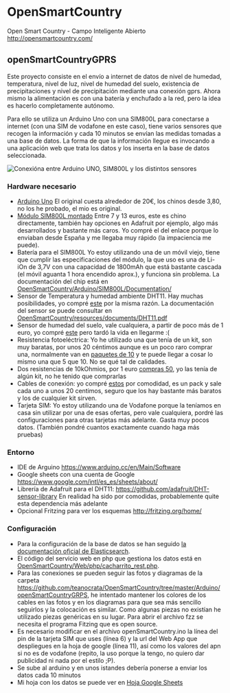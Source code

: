 # OpenSmartCountry
Open Smart Country - Campo Inteligente Abierto
http://opensmartcountry.com/


## openSmartCountryGPRS
Este proyecto consiste en el envío a internet de datos de nivel de humedad, temperatura, nivel de luz, nivel de humedad del suelo, existencia de precipitaciones y nivel de precipitación mediante una conexión gprs. Ahora mismo la alimentación es con una batería y enchufado a la red, pero la idea es hacerlo completamente autónomo.

Para ello se utiliza un Arduino Uno con una SIM800L para conectarse a internet (con una SIM de vodafone en este caso), tiene varios sensores que recogen la información y cada 10 minutos se envían las medidas tomadas a una base de datos. La forma de que la información llegue es invocando a una aplicación web que trata los datos y los inserta en la base de datos seleccionada.

![Conexióna entre Arduino UNO, SIM800L y los distintos sensores](https://raw.githubusercontent.com/teanocrata/OpenSmartCountry/master/Arduino/openSmartCountryGRPS/IMG_20160513_084707.jpg)

### Hardware necesario
* [Arduino Uno](https://www.arduino.cc/en/Main/ArduinoBoardUno) El original cuesta alrededor de 20€, los chinos desde 3,80, no los he probado, el mio es original.
* [Módulo SIM800L montado](http://www.ebay.es/itm/SIM800L-GPRS-GSM-Module-PCB-Antenna-SIM-Board-Quad-band-for-MCU-Arduino-/182101355688?) Entre 7 y 13 euros, este es chino directamente, también hay opciones en Adafruit por ejemplo, algo más desarrollados y bastante más caros. Yo compré el del enlace porque lo enviaban desde España y me llegaba muy rápido (la impaciencia me puede).
* Batería para el SIM800L Yo estoy utilizando una de un móvil viejo, tiene que cumplir las especificaciones del módulo, la que uso es una de Li-iOn de 3,7V con una capacidad de 1800mAh que está bastante cascada (el móvil aguanta 1 hora encendido aprox.), y funciona sin problema. La documentación del chip está en [OpenSmartCountry/Arduino/SIM800L/Documentation/](https://github.com/teanocrata/OpenSmartCountry/tree/master/Arduino/SIM800L/Documentation)
* Sensor de Temperatura y humedad ambiente DHT11. Hay muchas posibilidades, yo compré [este]( http://www.ebay.es/itm/201568844366?_trksid=p2060353.m2749.l2649&ssPageName=STRK%3AMEBIDX%3AIT) por la misma razón. La documentación del sensor se puede consultar en [OpenSmartCountry/resources/documents/DHT11.pdf](OpenSmartCountry/resources/documents/DHT11.pdf)
* Sensor de humedad del suelo, vale cualquiera, a partir de poco más de 1 euro, yo compré [este](http://www.miniinthebox.com/es/humedad-del-suelo-modulo-de-masa-del-sensor-sensor-de-humedad_p903362.html) pero tardó la vida en llegarme :(
* Resistencia fotoeléctrica: Yo he utilizado una que tenía de un kit, son muy baratas, por unos 20 céntimos aunque es un poco raro comprar una, normalmente van en [paquetes de 10](http://www.ebay.es/itm/10pcs-Resistor-Dependiente-De-Luz-LDR-Fotoresistor-GL5528-Photoresistor-/231670562385?hash=item35f0a43e51:g:9GQAAOSwZ1lWdOrZ) y te puede llegar a cosar lo mismo una que 5 que 10. No se qué tal de calidades.
* Dos resistencias de 10kOhmios, por 1 euro [compras 50](http://www.ebay.es/itm/50x-Resistencias-10K-ohm-5-0-25W-1-4W-carbon-film-resistor-/201479741197?hash=item2ee920df0d:g:1nEAAOSwnH1WY~3a), yo las tenía de algún kit, no he tenido que comprarlas
* Cables de conexión: yo compré [estos](https://www.amazon.es/gp/product/B00QV7O052/ref=oh_aui_detailpage_o00_s00?ie=UTF8&psc=1) por comodidad, es un pack y sale cada uno a unos 20 centimos, seguro que los hay bastante más baratos y los de cualquier kit sirven.
* Tarjeta SIM: Yo estoy utilizando una de Vodafone porque la teníamos en casa sin utilizar por una de esas ofertas, pero vale cualquiera, pordré las configuraciones para otras tarjetas más adelante. Gasta muy pocos datos. (También pondré cuantos exactamente cuando haga más pruebas)
 
### Entorno
* IDE de Arguino https://www.arduino.cc/en/Main/Software
* Google sheets con una cuenta de Google https://www.google.com/intl/es_es/sheets/about/
* Librería de Adafruit para el DHT11: https://github.com/adafruit/DHT-sensor-library En realidad ha sido por comodidas, probablemente quite esta dependencia más adelante
* Opcional Fritzing para ver los esquemas http://fritzing.org/home/

### Configuración
* Para la configuración de la base de datos se han seguido  [la documentación oficial de Elasticsearch](https://www.elastic.co/guide/index.html).
* El código del servicio web en php que gestiona los datos está en [OpenSmartCountry/Web/php/cacharrito_rest.php](OpenSmartCountry/Web/php/cacharrito_rest.php).
* Para las conexiones se pueden seguir las fotos y diagramas de la carpeta https://github.com/teanocrata/OpenSmartCountry/tree/master/Arduino/openSmartCountryGRPS, he intentado mantener los colores de los cables en las fotos y en los diagramas para que sea más sencillo seguirlos y la colocación es similar. Como algunas piezas no existían he utilizado piezas genéricas en su lugar. Para abrir el archivo fzz se necesita el programa Fitzing que es open source.
* Es necesario modificar en el archivo openSmartCountry.ino la línea del pin de la tarjeta SIM que uses (línea 6) y la url del Web App que despliegues en la hoja de google (línea 11), así como los valores del apn si no es de vodafone (repito, la uso porque la tengo, no quiero dar publicidad ni nada por el estilo ;P).
* Se sube al arduino y en unos istandes debería ponerse a enviar los datos cada 10 minutos
* Mi hoja con los datos se puede ver en [Hoja Google Sheets](https://docs.google.com/spreadsheets/d/16x3sa6vjrsbSCxvWsbqzeB8cXcGHCy72oyrKOePZ0hI/edit?usp=sharing)
 
